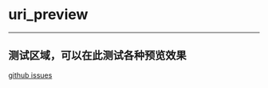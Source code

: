 # uri_preview


---



## 测试区域，可以在此测试各种预览效果


[github issues ](https://github.com/2234839/userJS/issues/6)
